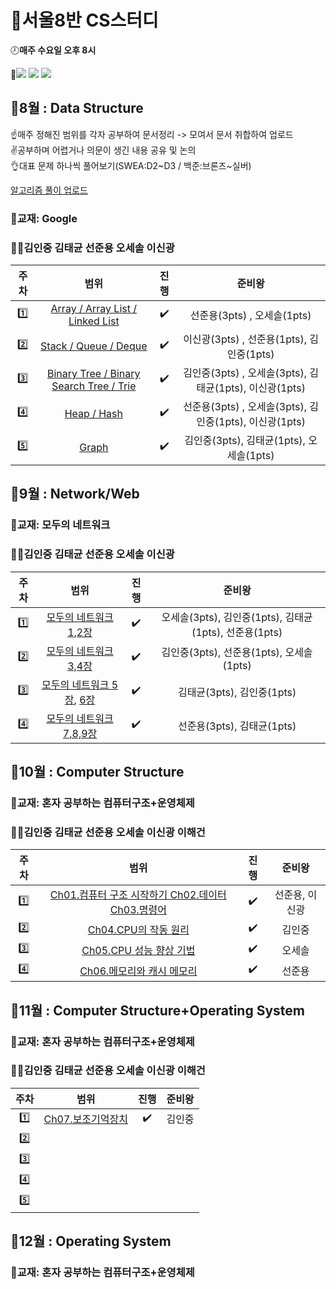 # :memo:서울8반 CS스터디 


:clock8:**매주 수요일 오후 8시**  


:wrench:<img src="https://img.shields.io/badge/Notion-000000?style=flat-square&logo=Notion&logoColor=white"/>
<img src="https://img.shields.io/badge/Webex-00897B?style=flat-square&logo=Google Meet&logoColor=white"/>
<a href="https://github.com/OhSeSol/SSAFY-CLASS8-CS-STUDY"><img src="https://img.shields.io/badge/GitHub-181717?style=flat-square&logo=GitHub&logoColor=white"/></a>  

## :calendar:8월 : Data Structure

☝매주 정해진 범위를 각자 공부하여 문서정리 -> 모여서 문서 취합하여 업로드  
✌공부하며 어렵거나 의문이 생긴 내용 공유 및 논의  
👌대표 문제 하나씩 풀어보기(SWEA:D2\~D3 / 백준:브론즈~실버)

<a href="https://www.notion.so/f8362b9aecbc450685bc48bf942db31a?v=57ea5c2a195b426693cd787fd4e9c2af">알고리즘 풀이 업로드</a>


### :book:교재: Google
### :ok_man:**김인중** **김태균** **선준용** **오세솔** **이신광**  

| 주차 | 범위  | 진행 | 준비왕 | 
|:---:|:---:|:---:|:---:|
| :one: | <a href="https://scrawny-jet-ba1.notion.site/Array-ArrayList-LinkedList-441ae4559dbc4c5185505a2d0a81384b"> Array / Array List / Linked List </a> | :heavy_check_mark:  | 선준용(3pts) , 오세솔(1pts) |
| :two: |<a href="https://denim-angora-86f.notion.site/Stack-vs-Queue-vs-Deque-ad0d7400bf5c42de8e84a6493ce9376b"> Stack / Queue / Deque </a>  | :heavy_check_mark:  | 이신광(3pts) , 선준용(1pts), 김인중(1pts)   |
| :three: |<a href="https://capable-yamamomo-8a2.notion.site/Binary-Tree-Binary-Search-Tree-Trie-0fb6c4f8a5da4480a543da886593ba1e"> Binary Tree / Binary Search Tree / Trie </a> | :heavy_check_mark: | 김인중(3pts) , 오세솔(3pts), 김태균(1pts), 이신광(1pts) |
| :four: | <a href="https://www.notion.so/Heap-Hash-56c079631e8f48a58374eea9d8c0558c"> Heap / Hash </a>  | :heavy_check_mark:  | 선준용(3pts) , 오세솔(3pts), 김인중(1pts), 이신광(1pts) |
| :five: | <a href="https://capable-yamamomo-8a2.notion.site/5-Graph-fbf260e8699c466aa9e0642f1f919e78"> Graph </a>  | :heavy_check_mark: | 김인중(3pts), 김태균(1pts), 오세솔(1pts) |


## :calendar:9월 : Network/Web
### :book:교재: 모두의 네트워크
### :ok_man:**김인중** **김태균** **선준용** **오세솔** **이신광**  

| 주차 | 범위  | 진행 | 준비왕 | 
|:---:|:---:|:---:|:---:|
| :one: | <a href="https://exultant-timer-c4c.notion.site/1-c277e22db0f74c6a96ac203909bce879"> 모두의 네트워크 1,2장 </a> | :heavy_check_mark:  | 오세솔(3pts), 김인중(1pts), 김태균(1pts), 선준용(1pts) |
| :two: | <a href="https://capable-yamamomo-8a2.notion.site/2-2bc15c3d90054380b8b2f64e2617df83"> 모두의 네트워크 3,4장 </a>   | :heavy_check_mark:  | 김인중(3pts), 선준용(1pts), 오세솔(1pts) |   
| :three: | <a href="https://quirky-feather-0d9.notion.site/02-738a8dc512cf45e6b0d8552f9234ea8c"> 모두의 네트워크 5장</a>, <a href="https://quirky-feather-0d9.notion.site/03-541a857240b04925b60aba32272475d7">6장</a> | :heavy_check_mark:  | 김태균(3pts), 김인중(1pts) |
| :four: | <a href="https://www.notion.so/9-4-1a5009ff4ddb4d748a9e80514192090d"> 모두의 네트워크 7,8,9장</a> | :heavy_check_mark:  |선준용(3pts), 김태균(1pts) |

## :calendar:10월 : Computer Structure
### :book:교재: 혼자 공부하는 컴퓨터구조+운영체제
### :ok_man:**김인중** **김태균** **선준용** **오세솔** **이신광** **이해건**  
| 주차 | 범위  | 진행 | 준비왕 | 
|:---:|:---:|:---:|:---:|
| :one: |<a href="https://scrawny-jet-ba1.notion.site/10-1-cdaeaef1d1634cc38537dc2d73f97e0d">Ch01.컴퓨터 구조 시작하기 Ch02.데이터 Ch03.명령어</a>  | :heavy_check_mark:  | 선준용, 이신광 |
| :two: |  <a href="https://capable-yamamomo-8a2.notion.site/2-1b18cea325b545bea42b4f1bf1b2a4b1">Ch04.CPU의 작동 원리</a> | :heavy_check_mark: | 김인중 |
| :three: | <a href="https://exultant-timer-c4c.notion.site/CPU-e7a8235429524380b4cfea71db80dd8b">Ch05.CPU 성능 향상 기법</a> | :heavy_check_mark:  | 오세솔 |
| :four: | <a href="https://www.notion.so/10-4-01f5b141eabd46298f21c3e21e001b52">Ch06.메모리와 캐시 메모리</a> | :heavy_check_mark:  | 선준용 |

## :calendar:11월 : Computer Structure+Operating System
### :book:교재: 혼자 공부하는 컴퓨터구조+운영체제
### :ok_man:**김인중** **김태균** **선준용** **오세솔** **이신광** **이해건** 
| 주차 | 범위  | 진행 | 준비왕 | 
|:---:|:---:|:---:|:---:|
| :one: | <a href="https://capable-yamamomo-8a2.notion.site/5-d797cc7de4da4b6ba7dea92f50f52052">Ch07.보조기억장치</a>  | :heavy_check_mark:  | 김인중 |
| :two: |  |   |  |
| :three: | |  |  |
| :four: |  |  |  |
| :five: | |  | |
## :calendar:12월 : Operating System
### :book:교재: 혼자 공부하는 컴퓨터구조+운영체제
